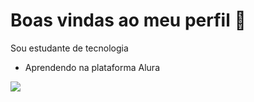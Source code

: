 # Boas vindas ao meu perfil 💙

Sou estudante de tecnologia

- Aprendendo na plataforma Alura

![](https://media.tenor.com/uImEFIdUx0wAAAAi/aha-daffy-duck.gif)
